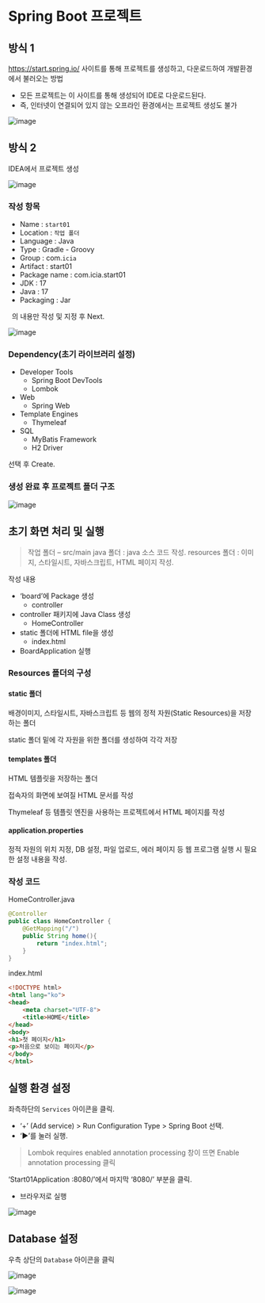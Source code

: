 # Spring Boot 프로젝트

## 방식 1
https://start.spring.io/ 사이트를 통해 프로젝트를 생성하고, 다운로드하여 개발환경에서 불러오는 방법
- 모든 프로젝트는 이 사이트를 통해 생성되어 IDE로 다운로드된다.
- 즉, 인터넷이 연결되어 있지 않는 오프라인 환경에서는 프로젝트 생성도 불가

![image](https://github.com/tiblo/spring_edu/assets/34559256/306882a4-fb45-401b-b4fc-f1e67a6ee37b)

## 방식 2
IDEA에서 프로젝트 생성

![image](https://github.com/tiblo/spring_edu/assets/34559256/e3fb90cc-7690-40aa-b82d-f9a877e576a3)

### 작성 항목
- Name : ``start01``
- Location : ``작업 폴더``
- Language : Java
- Type : Gradle - Groovy
- Group : com.``icia``
- Artifact : start01
- Package name : com.icia.start01
- JDK : 17
- Java : 17
- Packaging : Jar

`` ``의 내용만 작성 및 지정 후 Next.

![image](https://github.com/tiblo/spring_edu/assets/34559256/2a7b2a84-32d1-40b8-b5b9-52d400f353ac)

### Dependency(초기 라이브러리 설정)
- Developer Tools
  - Spring Boot DevTools
  - Lombok
- Web
  - Spring Web
- Template Engines
  - Thymeleaf
- SQL
  - MyBatis Framework
  - H2 Driver

선택 후 Create.

### 생성 완료 후 프로젝트 폴더 구조

![image](https://github.com/tiblo/spring_edu/assets/34559256/5982f410-fd66-43d3-ab87-39977dcc7056)


## 초기 화면 처리 및 실행
> 작업 폴더 – src/main
> java 폴더 : java 소스 코드 작성.
> resources 폴더 : 이미지, 스타일시트, 자바스크립트, HTML 페이지 작성.

작성 내용
- ‘board’에 Package 생성
  - controller
- controller 패키지에 Java Class 생성
  - HomeController
- static 폴더에 HTML file을 생성
  - index.html
- BoardApplication 실행

### Resources 폴더의 구성
#### static 폴더
배경이미지, 스타일시트, 자바스크립트 등 웹의 정적 자원(Static Resources)을 저장하는 폴더

static 폴더 밑에 각 자원을 위한 폴더를 생성하여 각각 저장

#### templates 폴더
HTML 템플릿을 저장하는 폴더

접속자의 화면에 보여질 HTML 문서를 작성

Thymeleaf 등 템플릿 엔진을 사용하는 프로젝트에서 HTML 페이지를 작성

#### application.properties
정적 자원의 위치 지정, DB 설정, 파일 업로드, 에러 페이지 등 웹 프로그램 실행 시 필요한 설정 내용을 작성.

### 작성 코드
HomeController.java
```java
@Controller
public class HomeController {
    @GetMapping("/")
    public String home(){
        return "index.html";
    }
}
```

index.html
```html
<!DOCTYPE html>
<html lang="ko">
<head>
    <meta charset="UTF-8">
    <title>HOME</title>
</head>
<body>
<h1>첫 페이지</h1>
<p>처음으로 보이는 페이지</p>
</body>
</html>
```

## 실행 환경 설정
좌측하단의 ``Services`` 아이콘을 클릭.
- ‘+’ (Add service) > Run Configuration Type > Spring Boot 선택.
- ‘▶’를 눌러 실행.

> Lombok requires enabled annotation processing 창이 뜨면 Enable annotation processing 클릭

‘Start01Application :8080/’에서 마지막 ‘8080/’ 부분을 클릭. 
- 브라우저로 실행

![image](https://github.com/tiblo/spring_edu/assets/34559256/e13c3bc2-b620-4963-8063-dd93d7d2f2c8)

## Database 설정
우측 상단의 ``Database`` 아이콘을 클릭

![image](https://github.com/tiblo/spring_edu/assets/34559256/8b7a9bd3-792a-43c7-b661-eab2fede5018)

![image](https://github.com/tiblo/spring_edu/assets/34559256/e4946688-2651-4ac4-aa9f-d33ea637a997)


